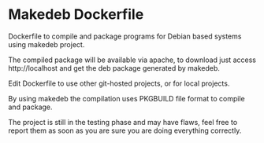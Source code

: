 # Makedeb Dockerfile


Dockerfile to compile and package programs for Debian based systems using makedeb project.

The compiled package will be available via apache, to download just access http://localhost and get the deb package generated by makedeb.

Edit Dockerfile to use other git-hosted projects, or for local projects.

By using makedeb the compilation uses PKGBUILD file format to compile and package.

The project is still in the testing phase and may have flaws, feel free to report them as soon as you are sure you are doing everything correctly.
